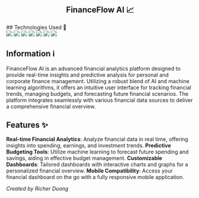 <h2 align="center">
  FinanceFlow AI 📈
</h2> 
<!--
<p align="center">
  <a href="#" target="_blank" rel="noreferrer"><img src="https://i.imgur.com/Imwwyeb.png" alt="Portfolio Screenshot"></a>
</p>
-->
## Technologies Used 🔧
<div>
  <img src="https://img.shields.io/badge/-JavaScript-161b22?style=for-the-badge&logo=javascript&labelColor=black">
  <img src="https://img.shields.io/badge/-TypeScript-161b22?style=for-the-badge&logo=typescript&labelColor=black">
  <img src="https://img.shields.io/badge/MongoDB-161b22?style=for-the-badge&logo=mongodb&labelColor=black">
  <img src="https://img.shields.io/badge/express.js-161b22?style=for-the-badge&logo=express&logoColor=%2361DAFB&labelColor=black">
  <img src="https://img.shields.io/badge/react-161b22?style=for-the-badge&logo=react&logoColor=%2361DAFB&labelColor=black">
  <img src="https://img.shields.io/badge/node.js-161b22?style=for-the-badge&logo=node.js&labelColor=black">
  <img src="https://img.shields.io/badge/-CSS-161b22?style=for-the-badge&logo=css3&logoColor=%231572B6&labelColor=black">
</div>

## Information ℹ
FinanceFlow AI is an advanced financial analytics platform designed to provide real-time insights and predictive analysis for personal and corporate finance management. Utilizing a robust blend of AI and machine learning algorithms, it offers an intuitive user interface for tracking financial trends, managing budgets, and forecasting future financial scenarios. The platform integrates seamlessly with various financial data sources to deliver a comprehensive financial overview.

## Features ✨
**Real-time Financial Analytics**: Analyze financial data in real time, offering insights into spending, earnings, and investment trends.
**Predictive Budgeting Tools**: Utilize machine learning to forecast future spending and savings, aiding in effective budget management.
**Customizable Dashboards**: Tailored dashboards with interactive charts and graphs for a personalized financial overview.
**Mobile Compatibility**: Access your financial dashboard on the go with a fully responsive mobile application.
<!--
Visit the live site to see my work in action: [richerduong.com](https://richerduong.com) <br><br>
-->
*Created by Richer Duong*
